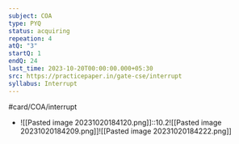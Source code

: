 ```yaml
---
subject: COA
type: PYQ
status: acquiring
repeation: 4
atQ: "3"
startQ: 1
endQ: 24
last_time: 2023-10-20T00:00:00.000+05:30
src: https://practicepaper.in/gate-cse/interrupt
syllabus: Interrupt
---
```

#card/COA/interrupt
- ![[Pasted image 20231020184120.png]]::10.2![[Pasted image 20231020184209.png]]![[Pasted image 20231020184222.png]] <!--SR:!2023-11-09,15,290-->